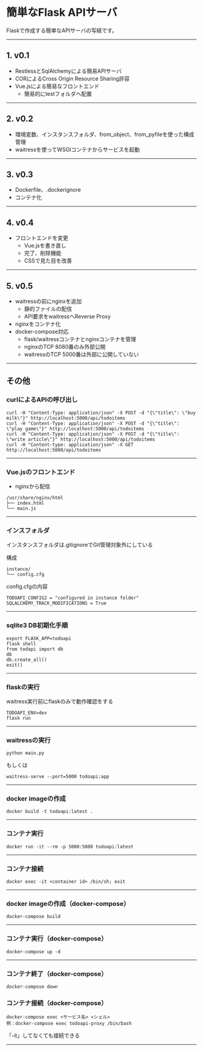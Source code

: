 # 簡単なFlask APIサーバ

Flaskで作成する簡単なAPIサーバの写経です。

---

## 1. v0.1

- RestlessとSqlAlchemyによる簡易APIサーバ
- CORによるCross Origin Resource Sharing許容
- Vue.jsによる簡易なフロントエンド
  - 簡易的にtestフォルダへ配置

---

## 2. v0.2

- 環境変数、インスタンスフォルダ、from_object、from_pyfileを使った構成管理
- waitressを使ってWSGIコンテナからサービスを起動

---

## 3. v0.3

- Dockerfile、.dockerignore
- コンテナ化

---

## 4. v0.4

- フロントエンドを変更
  - Vue.jsを書き直し
  - 完了、削除機能
  - CSSで見た目を改善

---

## 5. v0.5

- waitressの前にnginxを追加
  - 静的ファイルの配信
  - API要求をwaitressへReverse Proxy
- nginxをコンテナ化
- docker-compose対応
  - flask/waitressコンテナとnginxコンテナを管理
  - nginxのTCP 8080番のみ外部公開
  - waitressのTCP 5000番は外部に公開していない

---

## その他

### curlによるAPIの呼び出し

```
curl -H "Content-Type: application/json" -X POST -d "{\"title\": \"buy milk\"}" http://localhost:5000/api/todoitems
curl -H "Content-Type: application/json" -X POST -d "{\"title\": \"play game\"}" http://localhost:5000/api/todoitems
curl -H "Content-Type: application/json" -X POST -d "{\"title\": \"write article\"}" http://localhost:5000/api/todoitems
curl -H "Content-type: application/json" -X GET http://localhost:5000/api/todoitems
```

---

### Vue.jsのフロントエンド

- nginxから配信

```
/usr/share/nginx/html
├── index.html
└── main.js
```

---

### インスフォルダ

インスタンスフォルダは.gitignoreでGit管理対象外にしている

構成

```
instance/
└── config.cfg
```

config.cfgの内容

```
TODOAPI_CONFIG2 = "configured in instance folder"
SQLALCHEMY_TRACK_MODIFICATIONS = True
```

---

### sqlite3 DB初期化手順

```
export FLASK_APP=todoapi
flask shell
from todapi import db
db
db.create_all()
exit()
```

---

### flaskの実行

waitress実行前にflaskのみで動作確認をする

```
TODOAPI_ENV=dev
flask run
```

---

### waitressの実行

```
python main.py
```

もしくは

```
waitress-serve --port=5000 todoapi:app
```

---

### docker imageの作成

```
docker build -t todoapi:latest .
```

---

### コンテナ実行

```
docker run -it --rm -p 5000:5000 todoapi:latest
```

---

### コンテナ接続

```
docker exec -it <container id> /bin/sh; exit
```

---

### docker imageの作成（docker-compose）

```
docker-compose build
```

---

### コンテナ実行（docker-compose）

```
docker-compose up -d
```

---

### コンテナ終了（docker-compose）

```
docker-compose down
```

### コンテナ接続（docker-compose）

```
docker-compose exec <サービス名> <シェル>
例：docker-compose exec todoapi-proxy /bin/bash
```

「-it」してなくても接続できる

---
